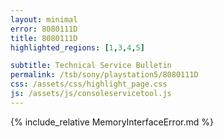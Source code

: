 ```yaml
---
layout: minimal
error: 8080111D
title: 8080111D
highlighted_regions: [1,3,4,5]

subtitle: Technical Service Bulletin
permalink: /tsb/sony/playstation5/8080111D
css: /assets/css/highlight_page.css
js: /assets/js/consoleservicetool.js
---
```


{% include_relative MemoryInterfaceError.md %}
